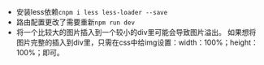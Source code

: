 - 安装less依赖`cnpm i less less-loader --save`
- 路由配置更改了需要重新`npm run dev`
- 将一个比较大的图片插入到一个较小的div里可能会导致图片溢出。 
  如果想将图片完整的插入到div里，只需在css中给img设置：width：100%；height：100%；即可。